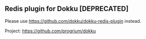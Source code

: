 Redis plugin for Dokku [DEPRECATED]
-----------------------------------

Please use https://github.com/dokku/dokku-redis-plugin instead.

Project: https://github.com/progrium/dokku
